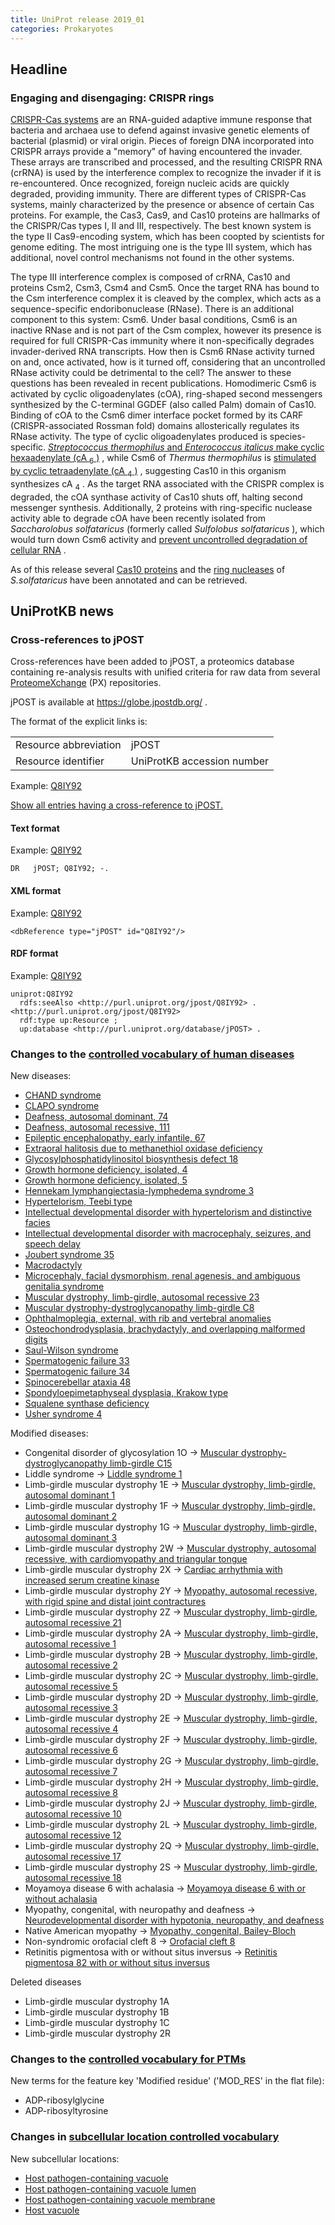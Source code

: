 ```yaml
---
title: UniProt release 2019_01
categories: Prokaryotes
---
```


## Headline

### Engaging and disengaging: CRISPR rings

[CRISPR-Cas systems](https://www.ncbi.nlm.nih.gov/pubmed/30193985) are an RNA-guided adaptive immune response that bacteria and archaea use to defend against invasive genetic elements of bacterial (plasmid) or viral origin. Pieces of foreign DNA incorporated into CRISPR arrays provide a "memory" of having encountered the invader. These arrays are transcribed and processed, and the resulting CRISPR RNA (crRNA) is used by the interference complex to recognize the invader if it is re-encountered. Once recognized, foreign nucleic acids are quickly degraded, providing immunity. There are different types of CRISPR-Cas systems, mainly characterized by the presence or absence of certain Cas proteins. For example, the Cas3, Cas9, and Cas10 proteins are hallmarks of the CRISPR/Cas types I, II and III, respectively. The best known system is the type II Cas9-encoding system, which has been coopted by scientists for genome editing. The most intriguing one is the type III system, which has additional, novel control mechanisms not found in the other systems.

The type III interference complex is composed of crRNA, Cas10 and proteins Csm2, Csm3, Csm4 and Csm5. Once the target RNA has bound to the Csm interference complex it is cleaved by the complex, which acts as a sequence-specific endoribonuclease (RNase). There is an additional component to this system: Csm6. Under basal conditions, Csm6 is an inactive RNase and is not part of the Csm complex, however its presence is required for full CRISPR-Cas immunity where it non-specifically degrades invader-derived RNA transcripts. How then is Csm6 RNase activity turned on and, once activated, how is it turned off, considering that an uncontrolled RNase activity could be detrimental to the cell? The answer to these questions has been revealed in recent publications. Homodimeric Csm6 is activated by cyclic oligoadenylates (cOA), ring-shaped second messengers synthesized by the C-terminal GGDEF (also called Palm) domain of Cas10. Binding of cOA to the Csm6 dimer interface pocket formed by its CARF (CRISPR-associated Rossman fold) domains allosterically regulates its RNase activity. The type of cyclic oligoadenylates produced is species-specific. [*Streptococcus thermophilus* and *Enterococcus italicus* make cyclic hexaadenylate (cA <sub>6</sub> )](https://www.ncbi.nlm.nih.gov/pubmed/28663439,28722012) , while Csm6 of *Thermus thermophilus* is [stimulated by cyclic tetraadenylate (cA <sub>4</sub> )](https://www.ncbi.nlm.nih.gov/pubmed/28663439,28722012) , suggesting Cas10 in this organism synthesizes cA <sub>4</sub> . As the target RNA associated with the CRISPR complex is degraded, the cOA synthase activity of Cas10 shuts off, halting second messenger synthesis. Additionally, 2 proteins with ring-specific nuclease activity able to degrade cOA have been recently isolated from *Saccharolobus solfataricus* (formerly called *Sulfolobus solfataricus* ), which would turn down Csm6 activity and [prevent uncontrolled degradation of cellular RNA](https://www.ncbi.nlm.nih.gov/pubmed/30232454) .

As of this release several [Cas10 proteins](http://www.uniprot.org/uniprot/?query=accession:E6LHV7+OR+accession:A0A0A7HFE1+OR+accession:Q53W19) and the [ring nucleases](http://www.uniprot.org/uniprot/?query=accession:Q7LYJ6+OR+accession:Q97YD2) of *S.solfataricus* have been annotated and can be retrieved.

## UniProtKB news

### Cross-references to jPOST

Cross-references have been added to jPOST, a proteomics database containing re-analysis results with unified criteria for raw data from several [ProteomeXchange](http://www.proteomexchange.org/) (PX) repositories.

jPOST is available at <https://globe.jpostdb.org/> .

The format of the explicit links is:

|                       |                            |
|:----------------------|:---------------------------|
| Resource abbreviation | jPOST                      |
| Resource identifier   | UniProtKB accession number |

Example: [Q8IY92](http://www.uniprot.org/uniprot/Q8IY92)

[Show all entries having a cross-reference to jPOST.](http://www.uniprot.org/uniprot/?query=database:jpost&sort=score)

#### Text format

Example: [Q8IY92](http://www.uniprot.org/uniprot/Q8IY92.txt)

    DR   jPOST; Q8IY92; -.

#### XML format

Example: [Q8IY92](http://www.uniprot.org/uniprot/Q8IY92.xml)

    <dbReference type="jPOST" id="Q8IY92"/>

#### RDF format

Example: [Q8IY92](http://www.uniprot.org/uniprot/Q8IY92.ttl)

    uniprot:Q8IY92
      rdfs:seeAlso <http://purl.uniprot.org/jpost/Q8IY92> .
    <http://purl.uniprot.org/jpost/Q8IY92>
      rdf:type up:Resource ;
      up:database <http://purl.uniprot.org/database/jPOST> .

### Changes to the [controlled vocabulary of human diseases](http://www.uniprot.org/docs/humdisease)

New diseases:

-   [CHAND syndrome](http://www.uniprot.org/diseases/DI-05366)
-   [CLAPO syndrome](http://www.uniprot.org/diseases/DI-05367)
-   [Deafness, autosomal dominant, 74](http://www.uniprot.org/diseases/DI-05344)
-   [Deafness, autosomal recessive, 111](http://www.uniprot.org/diseases/DI-05349)
-   [Epileptic encephalopathy, early infantile, 67](http://www.uniprot.org/diseases/DI-05345)
-   [Extraoral halitosis due to methanethiol oxidase deficiency](http://www.uniprot.org/diseases/DI-05353)
-   [Glycosylphosphatidylinositol biosynthesis defect 18](http://www.uniprot.org/diseases/DI-05347)
-   [Growth hormone deficiency, isolated, 4](http://www.uniprot.org/diseases/DI-05358)
-   [Growth hormone deficiency, isolated, 5](http://www.uniprot.org/diseases/DI-05359)
-   [Hennekam lymphangiectasia-lymphedema syndrome 3](http://www.uniprot.org/diseases/DI-05355)
-   [Hypertelorism, Teebi type](http://www.uniprot.org/diseases/DI-05364)
-   [Intellectual developmental disorder with hypertelorism and distinctive facies](http://www.uniprot.org/diseases/DI-05352)
-   [Intellectual developmental disorder with macrocephaly, seizures, and speech delay](http://www.uniprot.org/diseases/DI-05360)
-   [Joubert syndrome 35](http://www.uniprot.org/diseases/DI-05361)
-   [Macrodactyly](http://www.uniprot.org/diseases/DI-05365)
-   [Microcephaly, facial dysmorphism, renal agenesis, and ambiguous genitalia syndrome](http://www.uniprot.org/diseases/DI-05346)
-   [Muscular dystrophy, limb-girdle, autosomal recessive 23](http://www.uniprot.org/diseases/DI-05343)
-   [Muscular dystrophy-dystroglycanopathy limb-girdle C8](http://www.uniprot.org/diseases/DI-05342)
-   [Ophthalmoplegia, external, with rib and vertebral anomalies](http://www.uniprot.org/diseases/DI-05356)
-   [Osteochondrodysplasia, brachydactyly, and overlapping malformed digits](http://www.uniprot.org/diseases/DI-05363)
-   [Saul-Wilson syndrome](http://www.uniprot.org/diseases/DI-05354)
-   [Spermatogenic failure 33](http://www.uniprot.org/diseases/DI-05350)
-   [Spermatogenic failure 34](http://www.uniprot.org/diseases/DI-05351)
-   [Spinocerebellar ataxia 48](http://www.uniprot.org/diseases/DI-05368)
-   [Spondyloepimetaphyseal dysplasia, Krakow type](http://www.uniprot.org/diseases/DI-05362)
-   [Squalene synthase deficiency](http://www.uniprot.org/diseases/DI-05357)
-   [Usher syndrome 4](http://www.uniprot.org/diseases/DI-05348)

Modified diseases:

-   Congenital disorder of glycosylation 1O -&gt; [Muscular dystrophy-dystroglycanopathy limb-girdle C15](http://www.uniprot.org/diseases/DI-02496)
-   Liddle syndrome -&gt; [Liddle syndrome 1](http://www.uniprot.org/diseases/DI-01905)
-   Limb-girdle muscular dystrophy 1E -&gt; [Muscular dystrophy, limb-girdle, autosomal dominant 1](http://www.uniprot.org/diseases/DI-03434)
-   Limb-girdle muscular dystrophy 1F -&gt; [Muscular dystrophy, limb-girdle, autosomal dominant 2](http://www.uniprot.org/diseases/DI-04143)
-   Limb-girdle muscular dystrophy 1G -&gt; [Muscular dystrophy, limb-girdle, autosomal dominant 3](http://www.uniprot.org/diseases/DI-04211)
-   Limb-girdle muscular dystrophy 2W -&gt; [Muscular dystrophy, autosomal recessive, with cardiomyopathy and triangular tongue](http://www.uniprot.org/diseases/DI-04660)
-   Limb-girdle muscular dystrophy 2X -&gt; [Cardiac arrhythmia with increased serum creatine kinase](http://www.uniprot.org/diseases/DI-04650)
-   Limb-girdle muscular dystrophy 2Y -&gt; [Myopathy, autosomal recessive, with rigid spine and distal joint contractures](http://www.uniprot.org/diseases/DI-04804)
-   Limb-girdle muscular dystrophy 2Z -&gt; [Muscular dystrophy, limb-girdle, autosomal recessive 21](http://www.uniprot.org/diseases/DI-04915)
-   Limb-girdle muscular dystrophy 2A -&gt; [Muscular dystrophy, limb-girdle, autosomal recessive 1](http://www.uniprot.org/diseases/DI-00658)
-   Limb-girdle muscular dystrophy 2B -&gt; [Muscular dystrophy, limb-girdle, autosomal recessive 2](http://www.uniprot.org/diseases/DI-00659)
-   Limb-girdle muscular dystrophy 2C -&gt; [Muscular dystrophy, limb-girdle, autosomal recessive 5](http://www.uniprot.org/diseases/DI-00660)
-   Limb-girdle muscular dystrophy 2D -&gt; [Muscular dystrophy, limb-girdle, autosomal recessive 3](http://www.uniprot.org/diseases/DI-00661)
-   Limb-girdle muscular dystrophy 2E -&gt; [Muscular dystrophy, limb-girdle, autosomal recessive 4](http://www.uniprot.org/diseases/DI-00662)
-   Limb-girdle muscular dystrophy 2F -&gt; [Muscular dystrophy, limb-girdle, autosomal recessive 6](http://www.uniprot.org/diseases/DI-00663)
-   Limb-girdle muscular dystrophy 2G -&gt; [Muscular dystrophy, limb-girdle, autosomal recessive 7](http://www.uniprot.org/diseases/DI-00664)
-   Limb-girdle muscular dystrophy 2H -&gt; [Muscular dystrophy, limb-girdle, autosomal recessive 8](http://www.uniprot.org/diseases/DI-00665)
-   Limb-girdle muscular dystrophy 2J -&gt; [Muscular dystrophy, limb-girdle, autosomal recessive 10](http://www.uniprot.org/diseases/DI-00667)
-   Limb-girdle muscular dystrophy 2L -&gt; [Muscular dystrophy, limb-girdle, autosomal recessive 12](http://www.uniprot.org/diseases/DI-02703)
-   Limb-girdle muscular dystrophy 2Q -&gt; [Muscular dystrophy, limb-girdle, autosomal recessive 17](http://www.uniprot.org/diseases/DI-03000)
-   Limb-girdle muscular dystrophy 2S -&gt; [Muscular dystrophy, limb-girdle, autosomal recessive 18](http://www.uniprot.org/diseases/DI-03850)
-   Moyamoya disease 6 with achalasia -&gt; [Moyamoya disease 6 with or without achalasia](http://www.uniprot.org/diseases/DI-04074)
-   Myopathy, congenital, with neuropathy and deafness -&gt; [Neurodevelopmental disorder with hypotonia, neuropathy, and deafness](http://www.uniprot.org/diseases/DI-05015)
-   Native American myopathy -&gt; [Myopathy, congenital, Bailey-Bloch](http://www.uniprot.org/diseases/DI-03974)
-   Non-syndromic orofacial cleft 8 -&gt; [Orofacial cleft 8](http://www.uniprot.org/diseases/DI-00829)
-   Retinitis pigmentosa with or without situs inversus -&gt; [Retinitis pigmentosa 82 with or without situs inversus](http://www.uniprot.org/diseases/DI-03887)

Deleted diseases

-   Limb-girdle muscular dystrophy 1A
-   Limb-girdle muscular dystrophy 1B
-   Limb-girdle muscular dystrophy 1C
-   Limb-girdle muscular dystrophy 2R

### Changes to the [controlled vocabulary for PTMs](http://www.uniprot.org/docs/ptmlist)

New terms for the feature key 'Modified residue' ('MOD\_RES' in the flat file):

-   ADP-ribosylglycine
-   ADP-ribosyltyrosine

### Changes in [subcellular location controlled vocabulary](http://www.uniprot.org/docs/subcell)

New subcellular locations:

-   [Host pathogen-containing vacuole](http://www.uniprot.org/locations/SL-0507)
-   [Host pathogen-containing vacuole lumen](http://www.uniprot.org/locations/SL-0508)
-   [Host pathogen-containing vacuole membrane](http://www.uniprot.org/locations/SL-0509)
-   [Host vacuole](http://www.uniprot.org/locations/SL-0506)
